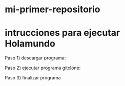 # mi-primer-repositorio
# intrucciones para ejecutar Holamundo
 Paso 1) descargar programa:
 
 Paso 2) ejecutar programa gitclone:
 
 Paso 3) finalizar programa
